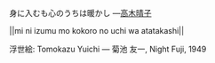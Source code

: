 身に入むも心のうちは暖かし
—[高木晴子](https://ja.wikipedia.org/wiki/高木晴子)

||mi ni izumu mo kokoro no uchi wa atatakashi||

浮世絵: Tomokazu Yuichi — 菊池 友一, Night Fuji, 1949